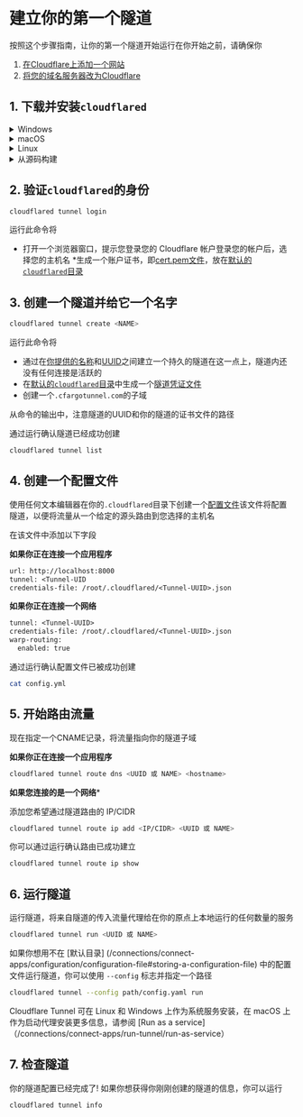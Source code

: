 # 建立你的第一个隧道

按照这个步骤指南，让你的第一个隧道开始运行在你开始之前，请确保你

1. [在Cloudflare上添加一个网站](https://support.cloudflare.com/hc/en-us/articles/201720164-Creating-a-Cloudflare-account-and-adding-a-website)
1. [将您的域名服务器改为Cloudflare](https://support.cloudflare.com/hc/en-us/articles/205195708)

## 1. 下载并安装`cloudflared`

<details>
<summary>Windows</summary>
<div>

首先，在你的机器上下载`cloudflared`访问 [downloads](/connections/connect-apps/install-and-setup/installation) 页面，找到适合您操作系统的软件包

接下来，将可执行文件重命名为`cloudflared.exe`，然后打开PowerShell改变目录到你的下载文件夹，运行`.\cloudflared.exe --version`它应该输出`cloudflared`的版本注意，`cloudflared.exe`可能是`cloudflared-windows-amd64.exe`或`cloudflared-windows-386.exe`，如果你没有重命名它

用你的下载目录的具体内容替换例子中的路径

```文字
PS C:\Users\Administrator\Downloads\cloudflared-stable-windows-amd64> .\cloudflared.exe --version
```

</div>
</details>

<details>
<summary>macOS</summary>
<div

创建隧道的第一步是在你的机器上下载并安装`cloudflared`

```sh
brew install cloudflare/cloudflare/cloudflared
```

或者，你可以直接 [下载最新的 Darwin amd64 版本]（/connections/connect-apps/install-and-setup/installation）

</div>
</details>

<details>
<summary>Linux</summary>
<div>

首先，在你的机器上下载`cloudflared`访问 [downloads](/connections/connect-apps/install-and-setup/installation) 页面，找到适合你的操作系统的软件包

接下来，安装 `cloudflared `

### .deb 安装
使用 deb 包管理器在兼容的机器上安装 `cloudflared `本例中使用了 `amd64 / x86-64`

```sh
wget -q https://github.com/cloudflare/cloudflared/releases/latest/download/cloudflared-linux-amd64.deb dpkg -i cloudflared-linux-amd64.deb
```

### .rpm 安装
使用 rpm 软件包管理器，在兼容的机器上安装 `cloudflared `本例中使用了 `amd64 / x86-64`

```sh
wget -q https://github.com/cloudflare/cloudflared/releases/latest/download/cloudflared-linux-x86_64.rpm
```

</div>
</details>

<details>
<summary>从源码构建</summary>
<div>

你也可以通过以下步骤从源代码构建最新版本的`cloudflared`

```sh
git clone https://github.com/cloudflare/cloudflared.git
cd cloudflared
make cloudflared
go install github.com/cloudflare/cloudflared/cmd/cloudflared
```

根据你安装`cloudflared`的位置，你也可以把它移到一个已知的路径

```bash
mv /root/cloudflared/cloudflared /usr/bin/cloudflared
```

</div>
</div> </details>

## 2. 验证`cloudflared`的身份

```bash
cloudflared tunnel login
```

运行此命令将

* 打开一个浏览器窗口，提示您登录您的 Cloudflare 帐户登录您的帐户后，选择您的主机名
*生成一个账户证书，即[cert.pem文件](/connections/connect-apps/install-and-setup/tunnel-useful-terms#cert-pem)，放在[默认的`cloudflared`目录](/connections/connect-apps/install-and-setup/tunnel-useful-terms#default-cloudflared-directory)

## 3. 创建一个隧道并给它一个名字

```bash
cloudflared tunnel create <NAME>
```

运行此命令将
* 通过在[你提供的名称](/connections/connect-apps/install-and-setup/tunnel-useful-terms#tunnel-name)和[UUID](/connections/connect-apps/install-and-setup/tunnel-useful-terms#tunnel-uuid)之间建立一个持久的隧道在这一点上，隧道内还没有任何连接是活跃的
* 在[默认的`cloudflared`目录](/connections/connect-apps/install-and-setup/tunnel-useful-terms#default-cloudflared-directory)中生成一个[隧道凭证文件](/connections/connect-apps/install-and-setup/tunnel-useful-terms#default-cloudflared-directory) 
* 创建一个`.cfargotunnel.com`的子域

从命令的输出中，注意隧道的UUID和你的隧道的证书文件的路径

通过运行确认隧道已经成功创建

```bash
cloudflared tunnel list
```

## 4. 创建一个配置文件

使用任何文本编辑器在你的`.cloudflared`目录下创建一个[配置文件](cn\1.联系\连接资源\2.配置隧道\配置文件\配置文件.md)该文件将配置隧道，以便将流量从一个给定的源头路由到您选择的主机名

在该文件中添加以下字段

**如果你正在连接一个应用程序**

```txt
url: http://localhost:8000
tunnel: <Tunnel-UID
credentials-file: /root/.cloudflared/<Tunnel-UUID>.json
```

**如果你正在连接一个网络**

```txt
tunnel: <Tunnel-UUID>
credentials-file: /root/.cloudflared/<Tunnel-UUID>.json
warp-routing:
  enabled: true
```

通过运行确认配置文件已被成功创建

```bash
cat config.yml
```

## 5. 开始路由流量

现在指定一个CNAME记录，将流量指向你的隧道子域

**如果你正在连接一个应用程序**

```bash
cloudflared tunnel route dns <UUID 或 NAME> <hostname>
```

**如果您连接的是一个网络***

添加您希望通过隧道路由的 IP/CIDR

```bash
cloudflared tunnel route ip add <IP/CIDR> <UUID 或 NAME>
```

你可以通过运行确认路由已成功建立

```bash
cloudflared tunnel route ip show 
```

## 6. 运行隧道 

运行隧道，将来自隧道的传入流量代理给在你的原点上本地运行的任何数量的服务

```bash
cloudflared tunnel run <UUID 或 NAME>
```

如果你想用不在 [默认目录] (/connections/connect-apps/configuration/configuration-file#storing-a-configuration-file) 中的配置文件运行隧道，你可以使用 `--config` 标志并指定一个路径

```bash
cloudflared tunnel --config path/config.yaml run
```

<Aside>

Cloudflare Tunnel 可在 Linux 和 Windows 上作为系统服务安装，在 macOS 上作为启动代理安装更多信息，请参阅 [Run as a service]（/connections/connect-apps/run-tunnel/run-as-service）

</Aside>

## 7. 检查隧道

你的隧道配置已经完成了! 如果你想获得你刚刚创建的隧道的信息，你可以运行

```bash
cloudflared tunnel info
```

